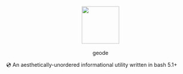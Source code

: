 <h3 align="center"><img src="https://cdn.discordapp.com/attachments/394962023634698261/849053244403613747/geode.png" height="100px"></h3>
<p align="center">geode</p>
💿 An aesthetically-unordered informational utility written in bash 5.1+
